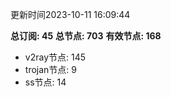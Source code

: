 更新时间2023-10-11 16:09:44

**总订阅: 45**
**总节点: 703**
**有效节点: 168**
- v2ray节点: 145
- trojan节点: 9
- ss节点: 14

